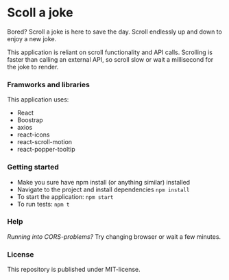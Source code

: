 # Scoll a joke

Bored? Scroll a joke is here to save the day. Scroll endlessly up and down to enjoy a new joke.

This application is reliant on scroll functionality and API calls. Scrolling is faster than calling an external API, so scroll slow or wait a millisecond for the joke to render.

### Framworks and libraries
This application uses:
- React
- Boostrap
- axios
- react-icons
- react-scroll-motion
- react-popper-tooltip

### Getting started
- Make you sure have npm install (or anything similar) installed
- Navigate to the project and install dependencies ```npm install```
- To start the application: ```npm start```
- To run tests: ```npm t```

### Help
*Running into CORS-problems?* Try changing browser or wait a few minutes.

### License
This repository is published under MIT-license.
